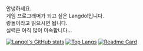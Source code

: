 안녕하세요.\
게임 프로그래머가 되고 싶은 Langdol입니다.\
랑돌이라고 읽으시면 됩니다.\
실력은 아직 많이 미숙합니다...

<!--
**langdol/langdol** is a ✨ _special_ ✨ repository because its `README.md` (this file) appears on your GitHub profile.

Here are some ideas to get you started:

- 🔭 I’m currently working on ...
- 🌱 I’m currently learning ...
- 👯 I’m looking to collaborate on ...
- 🤔 I’m looking for help with ...
- 💬 Ask me about ...
- 📫 How to reach me: ...
- 😄 Pronouns: ...
- ⚡ Fun fact: ...
-->
[![Langol's GitHub stats](https://github-readme-stats.vercel.app/api?username=Langdol&count_private=true&show_icons=true&theme=tokyonight)](https://github.com/anuraghazra/github-readme-stats)
[![Top Langs](https://github-readme-stats.vercel.app/api/top-langs/?username=Langdol&layout=compact)](https://github.com/Langdol/github-readme-stats)
[![Readme Card](https://github-readme-stats.vercel.app/api/pin/?username=Langdol&repo=cpp)](https://github.com/langdol/cpp.git)
